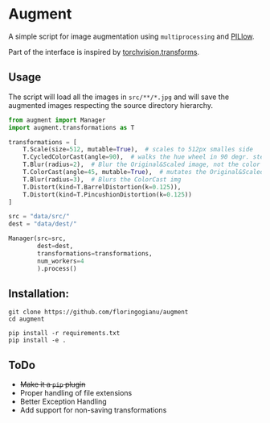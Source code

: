 # Augment

A simple script for image augmentation using `multiprocessing` and
[PILlow](https://pillow.readthedocs.io).

Part of the interface is inspired by
[torchvision.transforms](http://pytorch.org/docs/torchvision/transforms.html).

## Usage

The script will load all the images in `src/**/*.jpg` and will save the
augmented images respecting the source directory hierarchy.

```python
from augment import Manager
import augment.transformations as T

transformations = [
    T.Scale(size=512, mutable=True),  # scales to 512px smalles side
    T.CycledColorCast(angle=90),  # walks the hue wheel in 90 degr. steps
    T.Blur(radius=2),  # Blur the Original&Scaled image, not the color cast
    T.ColorCast(angle=45, mutable=True),  # mutates the Original&Scaled img
    T.Blur(radius=3),  # Blurs the ColorCast img
    T.Distort(kind=T.BarrelDistortion(k=0.125)),
    T.Distort(kind=T.PincushionDistortion(k=0.125))
]

src = "data/src/"
dest = "data/dest/"

Manager(src=src,
        dest=dest,
        transformations=transformations,
        num_workers=4
        ).process()
```

## Installation:

```
git clone https://github.com/floringogianu/augment
cd augment

pip install -r requirements.txt
pip install -e .
```

## ToDo

- ~~Make it a `pip` plugin~~
- Proper handling of file extensions
- Better Exception Handling
- Add support for non-saving transformations
